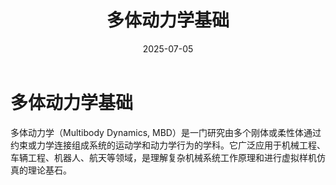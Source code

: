 ﻿---
title: 多体动力学基础
date: 2025-07-05
excerpt: "系统梳理多体动力学的核心概念、基本原理及数学建模方法，为后续进阶学习与科研应用打下坚实基础。"
layout: default
---

# 多体动力学基础

多体动力学（Multibody Dynamics, MBD）是一门研究由多个刚体或柔性体通过约束或力学连接组成系统的运动学和动力学行为的学科。它广泛应用于机械工程、车辆工程、机器人、航天等领域，是理解复杂机械系统工作原理和进行虚拟样机仿真的理论基石。
